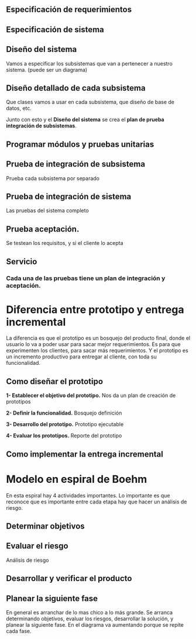 ## Especificación de requerimientos

## Especificación de sistema

## Diseño del sistema

Vamos a especificar los subsistemas que van a pertenecer a nuestro sistema. (puede ser un diagrama)

## Diseño detallado de cada subsistema

Que clases vamos a usar en cada subsistema, que diseño de base de datos, etc.

Junto con esto y el **Diseño del sistema** se crea el **plan de prueba integración de subsistemas**.

## Programar módulos y pruebas unitarias

## Prueba de integración de subsistema

Prueba cada subsistema por separado

## Prueba de integración de sistema

Las pruebas del sistema completo

## Prueba aceptación.

Se testean los requisitos, y si el cliente lo acepta

## Servicio

### Cada una de las pruebas tiene un plan de integración y aceptación.

# Diferencia entre prototipo y entrega incremental

La diferencia es que el prototipo es un bosquejo del producto final, donde el usuario lo va a poder usar para sacar mejor requerimientos.
Es para que experimenten los clientes, para sacar más requerimientos.
Y el prototipo es un incremento productivo para entregar al cliente, con toda su funcionalidad.

## Como diseñar el prototipo

**1- Establecer el objetivo del prototipo.**
Nos da un plan de creación de prototipos

**2- Definir la funcionalidad.**
Bosquejo definición

**3- Desarrollo del prototipo.**
Prototipo ejecutable

**4- Evaluar los prototipos.**
Reporte del prototipo

## Como implementar la entrega incremental

# Modelo en espiral de Boehm

En esta espiral hay 4 actividades importantes.
Lo importante es que reconoce que es importante entre cada etapa hay que hacer un análisis de riesgo.

## Determinar objetivos

## Evaluar el riesgo

Análisis de riesgo

## Desarrollar y verificar el producto

## Planear la siguiente fase

En general es arranchar de lo mas chico a lo más grande.
Se arranca determinando objetivos, evaluar los riesgos, desarrollar la solución, y planear la siguiente fase.
En el diagrama va aumentando porque se repite cada fase.
